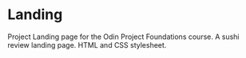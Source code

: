 # Landing
Project Landing page for the Odin Project Foundations course.
A sushi review landing page.
HTML and CSS stylesheet.